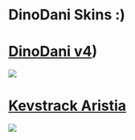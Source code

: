 # DinoDani Skins :)

# [DinoDani v4](https://www.mediafire.com/file/yv8on6mmqz5k01r/DinoDani_v4.osk/file))
![](https://cdn.discordapp.com/attachments/707468869727682593/1020800986543050852/screenshot459.png)

# [Kevstrack Aristia](https://www.mediafire.com/file/w3cndgexjja394y/Kevstrack_Aristia.osk/file)
![](https://cdn.discordapp.com/attachments/707468869727682593/1020801024274997398/screenshot455.png)
